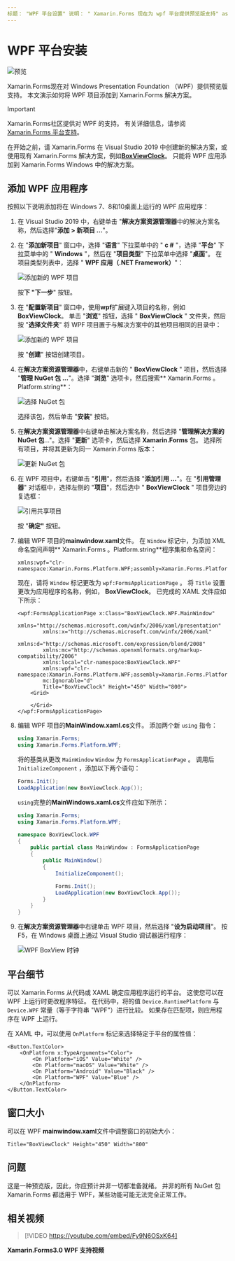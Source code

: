 ```yaml
---
标题： "WPF 平台设置" 说明： " Xamarin.Forms 现在为 wpf 平台提供预览版支持" assetid： xamarin： xamarin： xamarin： xamarin： xamarin： xamarin：650723F2-4279-4B7B-B0A1-D7F8FF26BF1E： xamu：：： davidbritch： dabritch： ms. 日期： 04/09/2020 Xamarin.Forms Xamarin.Essentials
---
```


# <a name="wpf-platform-setup"></a>WPF 平台安装

![预览](~/media/shared/preview.png)

Xamarin.Forms现在对 Windows Presentation Foundation （WPF）提供预览版支持。 本文演示如何将 WPF 项目添加到 Xamarin.Forms 解决方案。

> [!IMPORTANT]
> Xamarin.Forms社区提供对 WPF 的支持。 有关详细信息，请参阅[ Xamarin.Forms 平台支持](https://github.com/xamarin/Xamarin.Forms/wiki/Platform-Support)。

在开始之前，请 Xamarin.Forms 在 Visual Studio 2019 中创建新的解决方案，或使用现有 Xamarin.Forms 解决方案，例如[**BoxViewClock**](https://docs.microsoft.com/samples/xamarin/xamarin-forms-samples/boxview-boxviewclock)。 只能将 WPF 应用添加到 Xamarin.Forms Windows 中的解决方案。

## <a name="add-a-wpf-application"></a>添加 WPF 应用程序

按照以下说明添加将在 Windows 7、8和10桌面上运行的 WPF 应用程序：

1. 在 Visual Studio 2019 中，右键单击 "**解决方案资源管理器**中的解决方案名称，然后选择"**添加 > 新项目 ...**"。

2. 在 "**添加新项目**" 窗口中，选择 "**语言**" 下拉菜单中的 " **c #** "，选择 "**平台**" 下拉菜单中的 " **Windows** "，然后在 "**项目类型**" 下拉菜单中选择 "**桌面**"。 在项目类型列表中，选择 " **WPF 应用（.NET Framework）**"：

    ![添加新的 WPF 项目](wpf-images/add-project.png "添加新的 WPF 项目")

    按**下 "下一步**" 按钮。

3. 在 "**配置新项目**" 窗口中，使用**wpf**扩展键入项目的名称，例如**BoxViewClock**。 单击 "**浏览**" 按钮，选择 " **BoxViewClock** " 文件夹，然后按 "**选择文件夹**" 将 WPF 项目置于与解决方案中的其他项目相同的目录中：

    ![添加新的 WPF 项目](wpf-images/configure-project.png "添加新的 WPF 项目")

    按 "**创建**" 按钮创建项目。

4. 在**解决方案资源管理器**中，右键单击新的 " **BoxViewClock** " 项目，然后选择 "**管理 NuGet 包 ...**"。选择 "**浏览**" 选项卡，然后搜索** Xamarin.Forms 。Platform.string**：

    ![选择 NuGet 包](wpf-images/select-nuget-package.png "选择 NuGet 包")

    选择该包，然后单击 "**安装**" 按钮。

5. 在**解决方案资源管理器**中右键单击解决方案名称，然后选择 "**管理解决方案的 NuGet 包**..."。选择 "**更新**" 选项卡，然后选择 **Xamarin.Forms** 包。 选择所有项目，并将其更新为同一 Xamarin.Forms 版本：

    ![更新 NuGet 包](wpf-images/update-nuget-package.png "更新 NuGet 包")

6. 在 WPF 项目中，右键单击 "**引用**"，然后选择 "**添加引用 ...**"。在 "**引用管理器**" 对话框中，选择左侧的 "**项目**"，然后选中 " **BoxViewClock** " 项目旁边的复选框：

    ![引用共享项目](wpf-images/reference-shared-project.png "引用共享项目")

    按 "**确定"** 按钮。

7. 编辑 WPF 项目的**mainwindow.xaml**文件。 在 `Window` 标记中，为添加 XML 命名空间声明** Xamarin.Forms 。Platform.string**程序集和命名空间：

    ```xaml
    xmlns:wpf="clr-namespace:Xamarin.Forms.Platform.WPF;assembly=Xamarin.Forms.Platform.WPF"
    ```

    现在，请将 `Window` 标记更改为 `wpf:FormsApplicationPage` 。 将 `Title` 设置更改为应用程序的名称，例如， **BoxViewClock**。 已完成的 XAML 文件应如下所示：

    ```xaml
    <wpf:FormsApplicationPage x:Class="BoxViewClock.WPF.MainWindow"
            xmlns="http://schemas.microsoft.com/winfx/2006/xaml/presentation"
            xmlns:x="http://schemas.microsoft.com/winfx/2006/xaml"
            xmlns:d="http://schemas.microsoft.com/expression/blend/2008"
            xmlns:mc="http://schemas.openxmlformats.org/markup-compatibility/2006"
            xmlns:local="clr-namespace:BoxViewClock.WPF"
            xmlns:wpf="clr-namespace:Xamarin.Forms.Platform.WPF;assembly=Xamarin.Forms.Platform.WPF"            
            mc:Ignorable="d"
            Title="BoxViewClock" Height="450" Width="800">
        <Grid>

        </Grid>
    </wpf:FormsApplicationPage>
    ```

8. 编辑 WPF 项目的**MainWindow.xaml.cs**文件。 添加两个新 `using` 指令：

    ```csharp
    using Xamarin.Forms;
    using Xamarin.Forms.Platform.WPF;
    ```

    将的基类从更改 `MainWindow` `Window` 为 `FormsApplicationPage` 。 调用后 `InitializeComponent` ，添加以下两个语句：

    ```csharp
    Forms.Init();
    LoadApplication(new BoxViewClock.App());
    ```

    `using`完整的**MainWindows.xaml.cs**文件应如下所示：

    ```csharp
    using Xamarin.Forms;
    using Xamarin.Forms.Platform.WPF;

    namespace BoxViewClock.WPF
    {
        public partial class MainWindow : FormsApplicationPage
        {
            public MainWindow()
            {
                InitializeComponent();

                Forms.Init();
                LoadApplication(new BoxViewClock.App());
            }
        }
    }
    ```

9. 在**解决方案资源管理器**中右键单击 WPF 项目，然后选择 "**设为启动项目**"。 按 F5，在 Windows 桌面上通过 Visual Studio 调试器运行程序：

    ![WPF BoxView 时钟](wpf-images/wpf-boxviewclock.png "WPF BoxView 时钟" )

## <a name="platform-specifics"></a>平台细节

可以 Xamarin.Forms 从代码或 XAML 确定应用程序运行的平台。 这使您可以在 WPF 上运行时更改程序特征。 在代码中，将的值 `Device.RuntimePlatform` 与 `Device.WPF` 常量（等于字符串 "WPF"）进行比较。 如果存在匹配项，则应用程序在 WPF 上运行。

在 XAML 中，可以使用 `OnPlatform` 标记来选择特定于平台的属性值：

```xaml
<Button.TextColor>
    <OnPlatform x:TypeArguments="Color">
        <On Platform="iOS" Value="White" />
        <On Platform="macOS" Value="White" />
        <On Platform="Android" Value="Black" />
        <On Platform="WPF" Value="Blue" />
    </OnPlatform>
</Button.TextColor>
```

## <a name="window-size"></a>窗口大小

可以在 WPF **mainwindow.xaml**文件中调整窗口的初始大小：

```xaml
Title="BoxViewClock" Height="450" Width="800"
```

## <a name="issues"></a>问题

这是一种预览版，因此，你应预计并非一切都准备就绪。 并非的所有 NuGet 包 Xamarin.Forms 都适用于 WPF，某些功能可能无法完全正常工作。

## <a name="related-video"></a>相关视频

> [!VIDEO https://youtube.com/embed/Fy9N6OSxK64]

**Xamarin.Forms3.0 WPF 支持视频**

